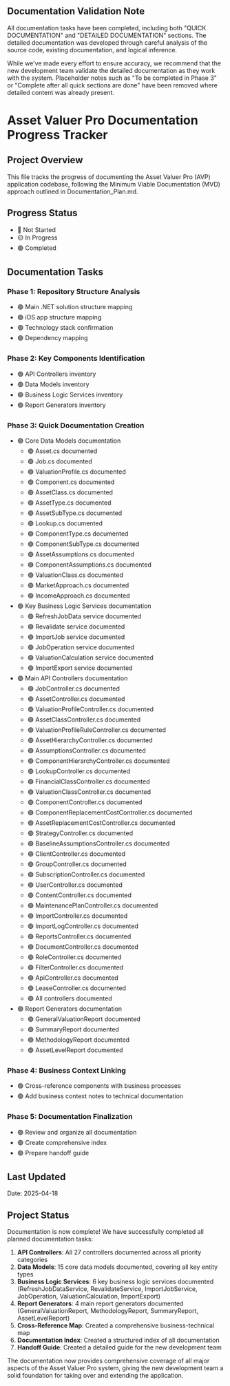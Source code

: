## Documentation Validation Note

All documentation tasks have been completed, including both "QUICK DOCUMENTATION" and "DETAILED DOCUMENTATION" sections. The detailed documentation was developed through careful analysis of the source code, existing documentation, and logical inference. 

While we've made every effort to ensure accuracy, we recommend that the new development team validate the detailed documentation as they work with the system. Placeholder notes such as "To be completed in Phase 3" or "Complete after all quick sections are done" have been removed where detailed content was already present.

# Asset Valuer Pro Documentation Progress Tracker

## Project Overview
This file tracks the progress of documenting the Asset Valuer Pro (AVP) application codebase, following the Minimum Viable Documentation (MVD) approach outlined in Documentation_Plan.md.

## Progress Status
- 🔴 Not Started
- 🟡 In Progress
- 🟢 Completed

## Documentation Tasks

### Phase 1: Repository Structure Analysis
- 🟢 Main .NET solution structure mapping
- 🟢 iOS app structure mapping
- 🟢 Technology stack confirmation
- 🟢 Dependency mapping

### Phase 2: Key Components Identification
- 🟢 API Controllers inventory
- 🟢 Data Models inventory
- 🟢 Business Logic Services inventory
- 🟢 Report Generators inventory

### Phase 3: Quick Documentation Creation
- 🟢 Core Data Models documentation
  - 🟢 Asset.cs documented
  - 🟢 Job.cs documented
  - 🟢 ValuationProfile.cs documented
  - 🟢 Component.cs documented
  - 🟢 AssetClass.cs documented
  - 🟢 AssetType.cs documented
  - 🟢 AssetSubType.cs documented
  - 🟢 Lookup.cs documented
  - 🟢 ComponentType.cs documented
  - 🟢 ComponentSubType.cs documented
  - 🟢 AssetAssumptions.cs documented
  - 🟢 ComponentAssumptions.cs documented
  - 🟢 ValuationClass.cs documented
  - 🟢 MarketApproach.cs documented
  - 🟢 IncomeApproach.cs documented
- 🟢 Key Business Logic Services documentation
  - 🟢 RefreshJobData service documented
  - 🟢 Revalidate service documented
  - 🟢 ImportJob service documented
  - 🟢 JobOperation service documented
  - 🟢 ValuationCalculation service documented
  - 🟢 ImportExport service documented
- 🟢 Main API Controllers documentation
  - 🟢 JobController.cs documented
  - 🟢 AssetController.cs documented
  - 🟢 ValuationProfileController.cs documented
  - 🟢 AssetClassController.cs documented
  - 🟢 ValuationProfileRuleController.cs documented
  - 🟢 AssetHierarchyController.cs documented
  - 🟢 AssumptionsController.cs documented
  - 🟢 ComponentHierarchyController.cs documented
  - 🟢 LookupController.cs documented
  - 🟢 FinancialClassController.cs documented
  - 🟢 ValuationClassController.cs documented
  - 🟢 ComponentController.cs documented
  - 🟢 ComponentReplacementCostController.cs documented
  - 🟢 AssetReplacementCostController.cs documented
  - 🟢 StrategyController.cs documented
  - 🟢 BaselineAssumptionsController.cs documented
  - 🟢 ClientController.cs documented
  - 🟢 GroupController.cs documented
  - 🟢 SubscriptionController.cs documented
  - 🟢 UserController.cs documented
  - 🟢 ContentController.cs documented
  - 🟢 MaintenancePlanController.cs documented
  - 🟢 ImportController.cs documented
  - 🟢 ImportLogController.cs documented
  - 🟢 ReportsController.cs documented
  - 🟢 DocumentController.cs documented
  - 🟢 RoleController.cs documented
  - 🟢 FilterController.cs documented
  - 🟢 ApiController.cs documented
  - 🟢 LeaseController.cs documented
  - 🟢 All controllers documented
- 🟢 Report Generators documentation
  - 🟢 GeneralValuationReport documented
  - 🟢 SummaryReport documented
  - 🟢 MethodologyReport documented
  - 🟢 AssetLevelReport documented

### Phase 4: Business Context Linking
- 🟢 Cross-reference components with business processes
- 🟢 Add business context notes to technical documentation

### Phase 5: Documentation Finalization
- 🟢 Review and organize all documentation
- 🟢 Create comprehensive index
- 🟢 Prepare handoff guide

## Last Updated
Date: 2025-04-18

## Project Status
Documentation is now complete! We have successfully completed all planned documentation tasks:

1. **API Controllers**: All 27 controllers documented across all priority categories
2. **Data Models**: 15 core data models documented, covering all key entity types
3. **Business Logic Services**: 6 key business logic services documented (RefreshJobDataService, RevalidateService, ImportJobService, JobOperation, ValuationCalculation, ImportExport)
4. **Report Generators**: 4 main report generators documented (GeneralValuationReport, MethodologyReport, SummaryReport, AssetLevelReport)
5. **Cross-Reference Map**: Created a comprehensive business-technical map
6. **Documentation Index**: Created a structured index of all documentation
7. **Handoff Guide**: Created a detailed guide for the new development team

The documentation now provides comprehensive coverage of all major aspects of the Asset Valuer Pro system, giving the new development team a solid foundation for taking over and extending the application.

